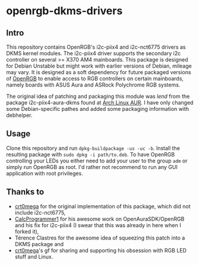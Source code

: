 # openrgb-dkms-drivers

## Intro
This repository contains OpenRGB's i2c-piix4 and i2c-nct6775 drivers as DKMS kernel modules.  The i2c-piix4 driver supports the secondary i2c controller on several >= X370 AM4 mainboards. This package is designed for Debian Unstable but might work with earlier versions of Debian, mileage may vary. It is designed as a soft dependency for future packaged versions of [OpenRGB](https://gitlab.com/CalcProgrammer1/OpenRGB) to enable access to RGB controllers on certain mainboards, namely boards with ASUS Aura and ASRock Polychrome RGB systems.

The original idea of patching and packaging this module was *lend* from the package i2c-piix4-aura-dkms found at [Arch Linux AUR](https://aur.archlinux.org/packages/i2c-piix4-aura-dkms). I have only changed some Debian-specific pathes and added some packaging information with debhelper.

## Usage
Clone this repository and run `dpkg-buildpackage -us -uc -b`. Install the resulting package with `sudo dpkg -i path/to.deb`.
To have OpenRGB controlling your LEDs you either need to add your user to the group `adm` or simply run OpenRGB as root. I'd rather not recommend to run any GUI application with root privileges.

## Thanks to 
- [crt0mega](https://github.com/crt0mega/i2c-piix4-aura-dkms) for the original implementation of this package, which did not include i2c-nct6775,
- [CalcProgrammer1](https://gitlab.com/CalcProgrammer1) for his awesome work on OpenAuraSDK/OpenRGB and his fix for i2c-piix4 (I swear that this was already in here when I forked it),
- Térence Clastres for the awesome idea of squeezing this patch into a DKMS package and
- [crt0mega](https://github.com/crt0mega)'s gf for sharing and supporting his obsession with RGB LED stuff and Linux.
